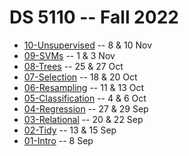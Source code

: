 
# DS 5110 -- Fall 2022

* [10-Unsupervised](10-Unsupervised.md) -- 8 & 10 Nov
* [09-SVMs](09-SVMs.md) -- 1 & 3 Nov
* [08-Trees](08-Trees.md) -- 25 & 27 Oct
* [07-Selection](07-Selection.md) -- 18 & 20 Oct
* [06-Resampling](06-Resampling.md) -- 11 & 13 Oct
* [05-Classification](05-Classification.md) -- 4 & 6 Oct
* [04-Regression](04-Regression.md) -- 27 & 29 Sep
* [03-Relational](03-Relational.md) -- 20 & 22 Sep
* [02-Tidy](02-Tidy.md) -- 13 & 15 Sep
* [01-Intro](01-Intro.md) -- 8 Sep
